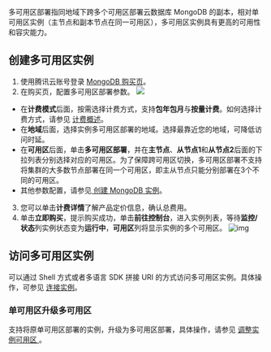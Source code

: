 多可用区部署指同地域下跨多个可用区部署云数据库 MongoDB 的副本，相对单可用区实例（主节点和副本节点在同一可用区），多可用区实例具有更高的可用性和容灾能力。

## 创建多可用区实例
1. 使用腾讯云账号登录 [MongoDB 购买页](https://buy.cloud.tencent.com/mongodb)。
2. 在购买页，配置多可用区部署参数。
![](https://qcloudimg.tencent-cloud.cn/raw/4b40c8e20775d67ff4ec1fb0cc6a6170.png)
  - 在**计费模式**后面，按需选择计费方式，支持**包年包月**与**按量计费**。如何选择计费方式，请参见 [计费概述](https://cloud.tencent.com/document/product/240/3550)。
  - 在**地域**后面，选择实例多可用区部署的地域。选择最靠近您的地域，可降低访问时延。
  - 在**可用区**后面，单击**多可用区部署**，并在**主节点**、**从节点1**和**从节点2**后面的下拉列表分别选择对应的可用区。为了保障跨可用区切换，多可用区部署不支持将集群的大多数节点部署在同一个可用区，即主从节点只能分别部署在3个不同的可用区。
  - 其他参数配置，请参见[ 创建 MongoDB 实例](https://cloud.tencent.com/document/product/240/3551)。
3. 您可以单击**计费详情**了解产品定价信息，确认总费用。
4. 单击**立即购买**，提示购买成功，单击**前往控制台**，进入实例列表，等待**监控/状态**列实例状态变为**运行中**，**可用区**列将显示实例的多个可用区。
![img](C:\Users\EMILYJ~1\AppData\Local\Temp\企业微信截图_1647244904445.png) 

## 访问多可用区实例
可以通过 Shell 方式或者多语言 SDK 拼接 URI 的方式访问多可用区实例。具体操作，可参见 [连接实例](https://cloud.tencent.com/document/product/240/7092)。

### 单可用区升级多可用区
支持将原单可用区部署的实例，升级为多可用区部署，具体操作，请参见 [调整实例可用区 ](https://cloud.tencent.com/document/product/240/64593)。

